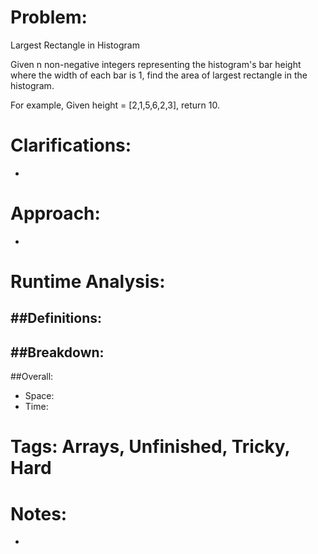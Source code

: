 # Problem:
  Largest Rectangle in Histogram
  
  Given n non-negative integers representing the histogram's bar height where the width of each bar is 1, find the area of largest rectangle in the histogram.
  
  For example,
  Given height = [2,1,5,6,2,3],
  return 10.
  
# Clarifications:
  - 

# Approach:
  - 

# Runtime Analysis:
##Definitions:
  - 

##Breakdown:
  - 

##Overall:
  - Space: 
  - Time: 

# Tags: Arrays, Unfinished, Tricky, Hard

# Notes:
  - 